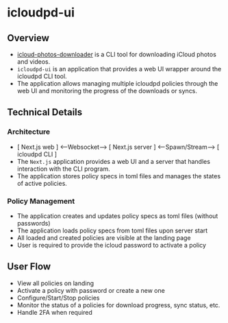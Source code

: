 # icloudpd-ui

## Overview

- [icloud-photos-downloader](https://github.com/icloud-photos-downloader/icloud_photos_downloader) is a CLI tool for downloading iCloud photos and videos.
- `icloudpd-ui` is an application that provides a web UI wrapper around the icloudpd CLI tool.
- The application allows managing multiple icloudpd policies through the web UI and monitoring the progress of the downloads or syncs.

## Technical Details

### Architecture

- [ Next.js web ] <--Websocket--> [ Next.js server ] <--Spawn/Stream--> [ icloudpd CLI ]
- The `Next.js` application provides a web UI and a server that handles interaction with the CLI program.
- The application stores policy specs in toml files and manages the states of active policies.

### Policy Management

- The application creates and updates policy specs as toml files (without passwords)
- The application loads policy specs from toml files upon server start
- All loaded and created policies are visible at the landing page
- User is required to provide the icloud password to activate a policy

## User Flow

- View all policies on landing
- Activate a policy with password or create a new one
- Configure/Start/Stop policies
- Monitor the status of a policies for download progress, sync status, etc.
- Handle 2FA when required
